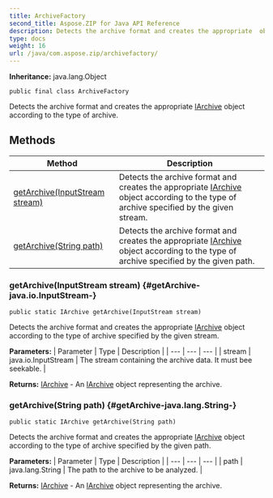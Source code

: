 ```yaml
---
title: ArchiveFactory
second_title: Aspose.ZIP for Java API Reference
description: Detects the archive format and creates the appropriate  object according to the type of archive.
type: docs
weight: 16
url: /java/com.aspose.zip/archivefactory/
---
```


**Inheritance:**
java.lang.Object
```
public final class ArchiveFactory
```

Detects the archive format and creates the appropriate [IArchive](../../com.aspose.zip/iarchive) object according to the type of archive.
## Methods

| Method | Description |
| --- | --- |
| [getArchive(InputStream stream)](#getArchive-java.io.InputStream-) | Detects the archive format and creates the appropriate [IArchive](../../com.aspose.zip/iarchive) object according to the type of archive specified by the given stream. |
| [getArchive(String path)](#getArchive-java.lang.String-) | Detects the archive format and creates the appropriate [IArchive](../../com.aspose.zip/iarchive) object according to the type of archive specified by the given path. |
### getArchive(InputStream stream) {#getArchive-java.io.InputStream-}
```
public static IArchive getArchive(InputStream stream)
```


Detects the archive format and creates the appropriate [IArchive](../../com.aspose.zip/iarchive) object according to the type of archive specified by the given stream.

**Parameters:**
| Parameter | Type | Description |
| --- | --- | --- |
| stream | java.io.InputStream | The stream containing the archive data. It must bee seekable. |

**Returns:**
[IArchive](../../com.aspose.zip/iarchive) - An [IArchive](../../com.aspose.zip/iarchive) object representing the archive.
### getArchive(String path) {#getArchive-java.lang.String-}
```
public static IArchive getArchive(String path)
```


Detects the archive format and creates the appropriate [IArchive](../../com.aspose.zip/iarchive) object according to the type of archive specified by the given path.

**Parameters:**
| Parameter | Type | Description |
| --- | --- | --- |
| path | java.lang.String | The path to the archive to be analyzed. |

**Returns:**
[IArchive](../../com.aspose.zip/iarchive) - An [IArchive](../../com.aspose.zip/iarchive) object representing the archive.
